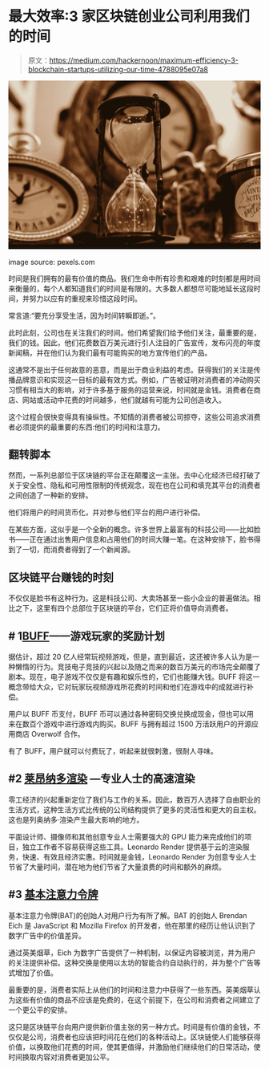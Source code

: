 # 最大效率:3 家区块链创业公司利用我们的时间

> 原文：<https://medium.com/hackernoon/maximum-efficiency-3-blockchain-startups-utilizing-our-time-4788095e07a8>

![](img/0e7e5fb525879d6d6b90cd36eeec47da.png)

image source: pexels.com

时间是我们拥有的最有价值的商品。我们生命中所有珍贵和艰难的时刻都是用时间来衡量的，每个人都知道我们的时间是有限的。大多数人都想尽可能地延长这段时间，并努力以应有的重视来珍惜这段时间。

常言道:“要充分享受生活，因为时间转瞬即逝。”。

此时此刻，公司也在关注我们的时间。他们希望我们给予他们关注，最重要的是，我们的钱。因此，他们花费数百万美元进行引人注目的广告宣传，发布闪亮的年度新闻稿，并在他们认为我们最有可能购买的地方宣传他们的产品。

这通常不是出于任何故意的恶意，而是出于商业利益的考虑。获得我们的关注是传播品牌意识和实现这一目标的最有效方式。例如，广告被证明对消费者的冲动购买习惯有相当大的影响，对于许多基于服务的运营来说，时间就是金钱。消费者在商店、网站或活动中花费的时间越多，他们就越有可能为公司创造收入。

这个过程会很快变得具有操纵性。不知情的消费者被公司掠夺，这些公司追求消费者必须提供的最重要的东西:他们的时间和注意力。

## 翻转脚本

然而，一系列总部位于区块链的平台正在颠覆这一主张。去中心化经济已经打破了关于安全性、隐私和可用性限制的传统观念，现在也在公司和填充其平台的消费者之间创造了一种新的安排。

他们将用户的时间货币化，并对参与他们平台的用户进行补偿。

在某些方面，这似乎是一个全新的概念。许多世界上最富有的科技公司——比如脸书——正在通过出售用户信息和占用他们的时间大赚一笔。在这种安排下，脸书得到了一切，而消费者得到了一个新闻源。

## 区块链平台赚钱的时刻

不仅仅是脸书有这种行为。这是科技公司、大卖场甚至一些小企业的普遍做法。相比之下，这里有四个总部位于区块链的平台，它们正将价值导向消费者。

## # 1[BUFF](https://buff.game/)——游戏玩家的奖励计划

据估计，超过 20 亿人经常玩视频游戏，但是，直到最近，这还被许多人认为是一种懒惰的行为。竞技电子竞技的兴起以及随之而来的数百万美元的市场完全颠覆了剧本。现在，电子游戏不仅仅是有趣和娱乐性的，它们也能赚大钱。BUFF 将这一概念带给大众，它对玩家玩视频游戏所花费的时间和他们在游戏中的成就进行补偿。

用户以 BUFF 币支付，BUFF 币可以通过各种密码交换兑换成现金，但也可以用来在数百个游戏中进行游戏内购买。BUFF 与拥有超过 1500 万活跃用户的开源应用商店 Overwolf 合作。

有了 BUFF，用户就可以付费玩了，听起来就很刺激，很耐人寻味。

## #2 [莱昂纳多渲染](https://leonardorender.com/) —专业人士的高速渲染

零工经济的兴起重新定位了我们与工作的关系。因此，数百万人选择了自由职业的生活方式，这种生活方式比传统的公司结构提供了更多的灵活性和更大的自主权。这也是列奥纳多·渲染产生最大影响的地方。

平面设计师、摄像师和其他创意专业人士需要强大的 GPU 能力来完成他们的项目，独立工作者不容易获得这些工具。Leonardo Render 提供基于云的渲染服务，快速、有效且经济实惠。时间就是金钱，Leonardo Render 为创意专业人士节省了大量时间，潜在地为他们节省了大量浪费的时间和额外的麻烦。

## #3 [基本注意力令牌](https://basicattentiontoken.org/)

基本注意力令牌(BAT)的创始人对用户行为有所了解。BAT 的创始人 Brendan Eich 是 JavaScript 和 Mozilla Firefox 的开发者，他在那里的经历让他认识到了数字广告中的价值差异。

通过英美烟草，Eich 为数字广告提供了一种机制，以保证内容被浏览，并为用户的关注提供补偿。这种交换是使用以太坊的智能合约自动执行的，并为整个广告等式增加了价值。

最重要的是，消费者实际上从他们的时间和注意力中获得了一些东西。英美烟草认为这些有价值的商品不应该是免费的，在这个前提下，在公司和消费者之间建立了一个更公平的安排。

这只是区块链平台向用户提供新价值主张的另一种方式。时间是有价值的金钱，不仅仅是公司，消费者也应该把时间花在他们的各种活动上。区块链使人们能够获得价值，以换取他们花费的时间，使其更值得，并激励他们继续他们的日常活动，使时间换取内容对消费者更加公平。